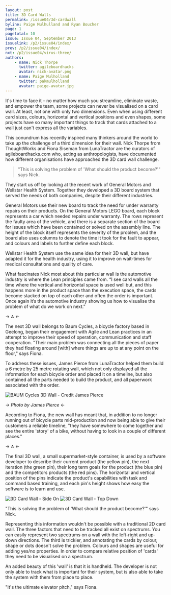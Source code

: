 ```yaml
---
layout: post
title: 3D Card Walls
permalink: /issue04/3d-cardwall
byline: Paige Mulhulland and Ryan Boucher
page: 1
pagetotal: 10
issue: Issue 04, September 2013
issuelink: /p2/issue04/index/
prev: /p2/issue04/index/
nxt: /p2/issue04/virus-three/
authors:
    - name: Nick Thorpe
      twitter: agileboardhacks
      avatar: nick-avatar.png
    - name: Paige Mulholland
      twitter: pakmulholland
      avatar: paige-avatar.jpg
---
```

It's time to face it – no matter how much you streamline, eliminate waste, and empower the team, some projects can never be visualised on a card wall. At least, not one with only two dimensions. Even when using different card sizes, colours, horizontal and vertical positions and even shapes, some projects have so many important things to track that cards attached to a wall just can't express all the variables.

This conundrum has recently inspired many thinkers around the world to take up the challenge of a third dimension for their wall. Nick Thorpe from ThoughtWorks and Fiona Siseman from LunaTractor are the curators of agileboardhacks.com who, acting as anthropologists, have documented how different organisations have approached the 3D card wall challenge.

> "This is solving the problem of 'What should the product become?'" says Nick.

They start us off by looking at the recent work of General Motors and Wellstar Health System. Together they developed a 3D board system that served the needs of both companies, despite their different industries. 
 
General Motors use their new board to track the need for under warranty repairs on their products. On the General Motors LEGO board, each block represents a car which needed repairs under warranty. The rows represent the faulty area of the vehicle, and there is a separate section of the board for issues which have been contained or solved on the assembly line. The height of the block itself represents the severity of the problem, and the board also uses columns to denote the time it took for the fault to appear, and colours and labels to further define each block.
 
Wellstar Health System use the same idea for their 3D wall, but have adapted it for the health industry, using it to improve on wait-times for medical consultations and quality of care.

What fascinates Nick most about this particular wall is the automotive industry is where the Lean principles came from. “I see card walls all the time where the vertical and horizontal space is used well but, and this happens more in the product space than the execution space, the cards become stacked on top of each other and often the order is important. Once again it’s the automotive industry showing us how to visualise the problem of what do we work on next.”

-> ⁂ <-

The next 3D wall belongs to Baum Cycles, a bicycle factory based in Geelong, began their engagement with Agile and Lean practices in an attempt to improve their speed of operation, communication and staff cooperation. "Their main problem was connecting all the pieces of paper they had floating around [with] where things are up to at any point on the floor," says Fiona.

To address these issues, James Pierce from LunaTractor helped them build a 6 metre by 25 metre rotating wall, which not only displayed all the information for each bicycle order and placed it on a timeline, but also contained all the parts needed to build the product, and all paperwork associated with the order.

![BAUM Cycles 3D Wall - Credit James Pierce](/p2/images/3d-wall/baum-cycles.jpg)

-> *Photo by James Pierce* <-

According to Fiona, the new wall has meant that, in addition to no longer running out of bicycle parts mid-production and now being able to give their customers a reliable timeline, "they have somewhere to come together and see the entire 'story' of a bike, without having to look in a couple of different places."

-> ⁂ <-

The final 3D wall, a small supermarket-style container, is used by a software developer to describe their current product (the yellow pin), the next iteration (the green pin), their long term goals for the product (the blue pin) and the competitors products (the red pins). The horizontal and vertical position of the pins indicate the product's capabilities with task and command based training, and each pin's height shows how easy the software is to learn and use.

![3D Card Wall - Side On](/p2/images/3d-wall/side-on.jpg)
![3D Card Wall - Top Down](/p2/images/3d-wall/top-down.jpg)

"This is solving the problem of 'What should the product become?'" says Nick.

Representing this information wouldn't be possible with a traditional 2D card wall. The three factors that need to be tracked all exist on spectrums. You can easily represent two spectrums on a wall with the left-right and up-down directions. The third is trickier, and annotating the cards by colour, shape or dots doesn't solve the problem. Colours and shapes are useful for adding yes/no properties. In order to compare relative position of 'cards' they need to be visualised on a spectrum.
 
An added beauty of this 'wall' is that it is handheld. The developer is not only able to track what is important for their system, but is also able to take the system with them from place to place.
 
"It's the ultimate elevator pitch," says Fiona.



